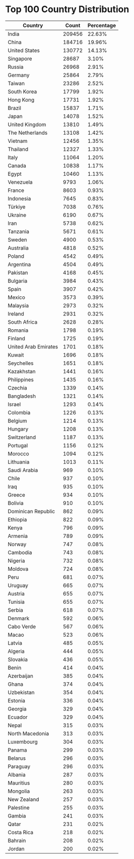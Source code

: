 # Top 100 Country Distribution
| Country | Count | Percentage |
|----|----|----|
| India | 209456 | 22.63% |
| China | 184716 | 19.96% |
| United States | 130772 | 14.13% |
| Singapore | 28687 | 3.10% |
| Russia | 26968 | 2.91% |
| Germany | 25864 | 2.79% |
| Taiwan | 23286 | 2.52% |
| South Korea | 17799 | 1.92% |
| Hong Kong | 17731 | 1.92% |
| Brazil | 15837 | 1.71% |
| Japan | 14078 | 1.52% |
| United Kingdom | 13810 | 1.49% |
| The Netherlands | 13108 | 1.42% |
| Vietnam | 12456 | 1.35% |
| Thailand | 12327 | 1.33% |
| Italy | 11064 | 1.20% |
| Canada | 10838 | 1.17% |
| Egypt | 10460 | 1.13% |
| Venezuela | 9793 | 1.06% |
| France | 8603 | 0.93% |
| Indonesia | 7645 | 0.83% |
| Türkiye | 7038 | 0.76% |
| Ukraine | 6190 | 0.67% |
| Iran | 5738 | 0.62% |
| Tanzania | 5671 | 0.61% |
| Sweden | 4900 | 0.53% |
| Australia | 4818 | 0.52% |
| Poland | 4542 | 0.49% |
| Argentina | 4504 | 0.49% |
| Pakistan | 4168 | 0.45% |
| Bulgaria | 3984 | 0.43% |
| Spain | 3907 | 0.42% |
| Mexico | 3573 | 0.39% |
| Malaysia | 2973 | 0.32% |
| Ireland | 2931 | 0.32% |
| South Africa | 2628 | 0.28% |
| Romania | 1798 | 0.19% |
| Finland | 1725 | 0.19% |
| United Arab Emirates | 1701 | 0.18% |
| Kuwait | 1696 | 0.18% |
| Seychelles | 1651 | 0.18% |
| Kazakhstan | 1441 | 0.16% |
| Philippines | 1435 | 0.16% |
| Czechia | 1339 | 0.14% |
| Bangladesh | 1321 | 0.14% |
| Israel | 1293 | 0.14% |
| Colombia | 1226 | 0.13% |
| Belgium | 1214 | 0.13% |
| Hungary | 1208 | 0.13% |
| Switzerland | 1187 | 0.13% |
| Portugal | 1156 | 0.12% |
| Morocco | 1094 | 0.12% |
| Lithuania | 1013 | 0.11% |
| Saudi Arabia | 969 | 0.10% |
| Chile | 937 | 0.10% |
| Iraq | 935 | 0.10% |
| Greece | 934 | 0.10% |
| Bolivia | 910 | 0.10% |
| Dominican Republic | 862 | 0.09% |
| Ethiopia | 822 | 0.09% |
| Kenya | 796 | 0.09% |
| Armenia | 789 | 0.09% |
| Norway | 747 | 0.08% |
| Cambodia | 743 | 0.08% |
| Nigeria | 732 | 0.08% |
| Moldova | 724 | 0.08% |
| Peru | 681 | 0.07% |
| Uruguay | 665 | 0.07% |
| Austria | 655 | 0.07% |
| Tunisia | 655 | 0.07% |
| Serbia | 618 | 0.07% |
| Denmark | 592 | 0.06% |
| Cabo Verde | 567 | 0.06% |
| Macao | 523 | 0.06% |
| Latvia | 485 | 0.05% |
| Algeria | 444 | 0.05% |
| Slovakia | 436 | 0.05% |
| Benin | 414 | 0.04% |
| Azerbaijan | 385 | 0.04% |
| Ghana | 374 | 0.04% |
| Uzbekistan | 354 | 0.04% |
| Estonia | 336 | 0.04% |
| Georgia | 329 | 0.04% |
| Ecuador | 329 | 0.04% |
| Nepal | 315 | 0.03% |
| North Macedonia | 313 | 0.03% |
| Luxembourg | 304 | 0.03% |
| Panama | 299 | 0.03% |
| Belarus | 296 | 0.03% |
| Paraguay | 296 | 0.03% |
| Albania | 287 | 0.03% |
| Mauritius | 280 | 0.03% |
| Mongolia | 263 | 0.03% |
| New Zealand | 257 | 0.03% |
| Palestine | 255 | 0.03% |
| Gambia | 241 | 0.03% |
| Qatar | 231 | 0.02% |
| Costa Rica | 218 | 0.02% |
| Bahrain | 208 | 0.02% |
| Jordan | 200 | 0.02% |
